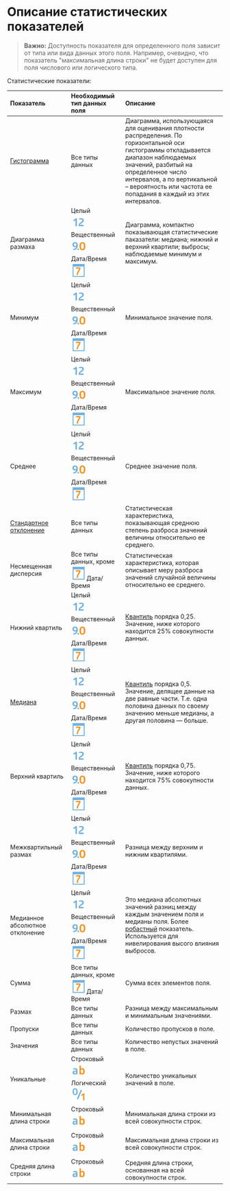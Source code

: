 # Описание статистических показателей

>**Важно:** Доступность показателя для определенного поля зависит от типа или вида данных этого поля. Например, очевидно, что показатель "максимальная длина строки" не будет доступен для поля числового или логического типа.

Статистические показатели:

|Показатель|Необходимый тип данных поля|Описание|
|:----|:----|:----|
|[Гистограмма](https://wiki.loginom.ru/articles/histogram.html)|Все типы данных|Диаграмма, использующаяся для оценивания плотности распределения. По горизонтальной оси гистограммы откладывается диапазон наблюдаемых значений, разбитый на определенное число интервалов, а по вертикальной – вероятность или частота ее попадания в каждый из этих интервалов.|
 |Диаграмма размаха|Целый<br>![](../../media/app/icons/datatype-18/datatype-default-02.svg)<br>Вещественный![](../../media/app/icons/datatype-18/datatype-default-03.svg)<br> Дата/Время<br>![](../../media/app/icons/datatype-18/datatype-default-05.svg)<br>|Диаграмма, компактно показывающая статистические паказатели: медиана; нижний и верхний квартили; выбросы; наблюдаемые минимум и максимум.| 
 |Минимум|Целый<br>![](../../media/app/icons/datatype-18/datatype-default-02.svg)<br>Вещественный![](../../media/app/icons/datatype-18/datatype-default-03.svg)<br> Дата/Время<br>![](../../media/app/icons/datatype-18/datatype-default-05.svg)<br>|Минимальное значение поля.|
 |Максимум|Целый<br>![](../../media/app/icons/datatype-18/datatype-default-02.svg)<br>Вещественный![](../../media/app/icons/datatype-18/datatype-default-03.svg)<br> Дата/Время<br>![](../../media/app/icons/datatype-18/datatype-default-05.svg)<br>|Максимальное значение поля.|
 |Среднее|Целый<br>![](../../media/app/icons/datatype-18/datatype-default-02.svg)<br>Вещественный![](../../media/app/icons/datatype-18/datatype-default-03.svg)<br> Дата/Время<br>![](../../media/app/icons/datatype-18/datatype-default-05.svg)<br>|Среднее значение поля.|
 |[Стандартное отклонение](https://wiki.loginom.ru/articles/mean-square-deviation.html)|Все типы данных|Статистическая характеристика, показывающая среднюю степень разброса значений величины относительно ее среднего.|
 |Несмещенная дисперсия|Все типы данных, кроме ![](../../media/app/icons/datatype-18/datatype-default-05.svg)Дата/Время|Статистическая характеристика, которая описывает меру разброса значений случайной величины относительно ее среднего.|
 |Нижний квартиль|Целый<br>![](../../media/app/icons/datatype-18/datatype-default-02.svg)<br>Вещественный![](../../media/app/icons/datatype-18/datatype-default-03.svg)<br> Дата/Время<br>![](../../media/app/icons/datatype-18/datatype-default-05.svg)<br>|[Квантиль](https://wiki.loginom.ru/articles/quantile.html) порядка 0,25. Значение, ниже которого находится 25% совокупности данных.|
 |[Медиана](https://wiki.loginom.ru/articles/median.html)|Целый<br>![](../../media/app/icons/datatype-18/datatype-default-02.svg)<br>Вещественный![](../../media/app/icons/datatype-18/datatype-default-03.svg)<br> Дата/Время<br>![](../../media/app/icons/datatype-18/datatype-default-05.svg)<br>|[Квантиль](https://wiki.loginom.ru/articles/quantile.html) порядка 0,5. Значение, делящее данные на две равные части. Т.е. одна половина данных по своему значению меньше медианы, а другая половина — больше.|
 |Верхний квартиль|Целый<br>![](../../media/app/icons/datatype-18/datatype-default-02.svg)<br>Вещественный![](../../media/app/icons/datatype-18/datatype-default-03.svg)<br> Дата/Время<br>![](../../media/app/icons/datatype-18/datatype-default-05.svg)<br>|[Квантиль](https://wiki.loginom.ru/articles/quantile.html) порядка 0,75. Значение, ниже которого находится 75% совокупности данных.|
 |Межквартильный размах|Целый<br>![](../../media/app/icons/datatype-18/datatype-default-02.svg)<br>Вещественный![](../../media/app/icons/datatype-18/datatype-default-03.svg)<br> Дата/Время<br>![](../../media/app/icons/datatype-18/datatype-default-05.svg)<br>|Разница между верхним и нижним квартилями.|
 |Медианное абсолютное отклонение|Целый<br>![](../../media/app/icons/datatype-18/datatype-default-02.svg)<br>Вещественный![](../../media/app/icons/datatype-18/datatype-default-03.svg)<br> Дата/Время<br>![](../../media/app/icons/datatype-18/datatype-default-05.svg)<br>|Это медиана абсолютных значений разниц между каждым значением поля и медианы поля. Более [робастный](https://wiki.loginom.ru/articles/robustness.html) показатель. Используется для нивелирования высого влияния выбросов.|
 |Сумма|Все типы данных, кроме ![](../../media/app/icons/datatype-18/datatype-default-05.svg)Дата/Время|Сумма всех элементов поля.|
 |Размах|Все типы данных|Разница между максимальным и минимальным значениями.|
 |Пропуски|Все типы данных|Количество пропусков в поле.|
 |Значения|Все типы данных|Количество непустых значений в поле.|
 |Уникальные|Строковый<br>![](../../media/app/icons/datatype-18/datatype-default-01.svg)<br> Логический<br>![](../../media/app/icons/datatype-18/datatype-default-04.svg)|Количество уникальных значений в поле.|
 |Минимальная длина строки|Строковый<br>![](../../media/app/icons/datatype-18/datatype-default-01.svg)|Минимальная длина строки из всей совокупности строк.|
 |Максимальная длина строки|Строковый<br>![](../../media/app/icons/datatype-18/datatype-default-01.svg)|Максимальная длина строки из всей совокупности строк.|
 |Средняя длина строки|Строковый<br>![](../../media/app/icons/datatype-18/datatype-default-01.svg)|Средняя длина строки, основанная на всей совокупности строк.|